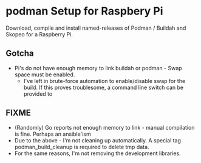 # podman Setup for Raspbery Pi
Download, compile and install named-releases of Podman / Buildah and Skopeo for a Raspberry Pi.  

## Gotcha
   * Pi's do not have enough memory to link buildah or podman - Swap space must be enabled.
      * I've left in brute-force automation to enable/disable swap for the build. If this proves troublesome, a command line switch can be provided to  


## FIXME
   * (Randomly) Go reports not enough memory to link - manual compilation is fine. Perhaps an ansible'ism
   * Due to the above - I'm not cleaning up automatically. A special tag podman_build_cleanup is required to delete tmp data.
   * For the same reasons, I'm not removing the development libraries.
